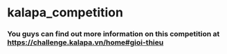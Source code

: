 # kalapa_competition

### You guys can find out more information on this competition at https://challenge.kalapa.vn/home#gioi-thieu
